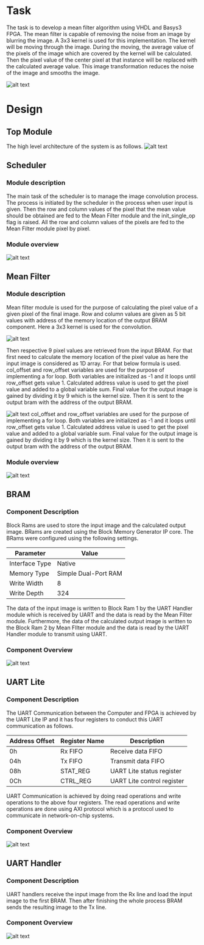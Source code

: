 # Task
The task is to develop a mean filter algorithm using VHDL and Basys3 FPGA. 
The mean filter is capable of removing the noise from an image by blurring the image. A 3x3 kernel is used for this implementation. The kernel will be moving through the image. During the moving, the average value of the pixels of the image which are covered by the kernel will be calculated. Then the pixel value of the center pixel at that instance will be replaced with the calculated average value. This image transformation reduces the noise of the image and smooths the image.

![alt text](https://miro.medium.com/max/894/1*NtJRHLs24yeEzz23yl_5Pg.png?raw=true)

# Design
## Top Module
The high level architecture of the system is as follows.
![alt text](https://github.com/bhanukad610/HDL-project/blob/master/Images/top_module.png?raw=true)

## Scheduler
### Module description
The main task of the scheduler is to manage the image convolution process. The process is initiated by the scheduler in the process when user input is given. Then the row and column values of the pixel that the mean value should be obtained are fed to the Mean Filter module and the init_single_op flag is raised. All the row and column values of the pixels are fed to the Mean Filter module pixel by pixel.

### Module overview 
![alt text](https://github.com/bhanukad610/HDL-project/blob/master/Images/scheduler.png?raw=true)

## Mean Filter
### Module description
Mean filter module is used for the purpose of calculating the pixel value of a given pixel of the final image. Row and column values are given as 5 bit values with address of the memory location of the output BRAM component.
Here a 3x3 kernel is used for the convolution.

![alt text](https://miro.medium.com/max/255/1*wJfPULU0I_OnskXTkWjqkA.gif?raw=true)

Then respective 9 pixel values are retrieved from the input BRAM. For that first need to calculate the memory location of the pixel value as here the input image is considered as 1D array. For that below formula is used.
col_offset and row_offset variables are used for the purpose of implementing a for loop. Both variables are initialized as -1 and it loops until row_offset gets value 1. 
Calculated address value is used to get the pixel value and added to a global variable sum. 
Final value for the output image is gained by dividing it by 9 which is the kernel size. Then it is sent to the output bram with the address of the output BRAM.

![alt text](https://github.com/bhanukad610/HDL-project/blob/master/Images/equation.png?raw=true)
col_offset and row_offset variables are used for the purpose of implementing a for loop. Both variables are initialized as -1 and it loops until row_offset gets value 1. 
Calculated address value is used to get the pixel value and added to a global variable sum. 
Final value for the output image is gained by dividing it by 9 which is the kernel size. Then it is sent to the output bram with the address of the output BRAM.
### Module overview 
![alt text](https://github.com/bhanukad610/HDL-project/blob/master/Images/mean_filter.png?raw=true)

## BRAM
### Component Description
Block Rams are used to store the input image and the calculated output image. BRams are created using the Block Memory Generator IP core. The BRams were configured using the following settings.

| Parameter  | Value |
| -------------   | ------------- | 
| Interface Type  | Native |
| Memory Type  | Simple Dual-Port RAM |
| Write Width  | 8 |
| Write Depth  | 324 |

The data of the input image is written to Block Ram 1 by the UART Handler module which is received by UART and the data is read by the Mean Filter module. Furthermore, the data of the calculated output image is written to the Block Ram 2 by Mean FIlter module and the data is read by the UART Handler module to transmit using UART.

### Component Overview
![alt text](https://github.com/bhanukad610/HDL-project/blob/master/Images/BRam_2.PNG?raw=true)

## UART Lite
### Component Description
The UART Communication between the Computer and FPGA is achieved by the UART Lite IP and it has four registers to conduct this UART communication as follows.

| Address Offset  | Register Name | Description |
| -------------   | ------------- | ---------- |
| 0h | Rx FIFO | Receive data FIFO |
| 04h | Tx FIFO | Transmit data FIFO |
| 08h | STAT_REG| UART Lite status register |
| 0Ch | CTRL_REG | UART Lite control register |

UART Communication is achieved by doing read operations and write operations to the above four registers. The read operations and write operations are done using AXI protocol which is a protocol used to communicate in network-on-chip systems.

### Component Overview 
![alt text](https://github.com/bhanukad610/HDL-project/blob/master/Images/UARTLite.PNG?raw=true)

## UART Handler
### Component Description
UART handlers receive the input image from the Rx line and load the input image to the first BRAM. Then after finishing the whole process BRAM sends the resulting image to the Tx line.
### Component Overview
![alt text](https://github.com/bhanukad610/HDL-project/blob/master/Images/uart_handler.png?raw=true)

